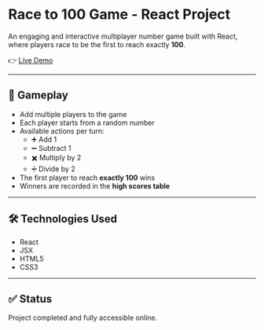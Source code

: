 # Race to 100 Game - React Project

An engaging and interactive multiplayer number game built with React, where players race to be the first to reach exactly **100**.

👉 [Live Demo](https://shiraz-cohen.github.io/project-4/fullstack-project4.2)

---

## 🎯 Gameplay

- Add multiple players to the game  
- Each player starts from a random number  
- Available actions per turn:  
  - ➕ Add 1  
  - ➖ Subtract 1  
  - ✖️ Multiply by 2  
  - ➗ Divide by 2  
- The first player to reach **exactly 100** wins  
- Winners are recorded in the **high scores table**

---

## 🛠️ Technologies Used

- React  
- JSX  
- HTML5  
- CSS3  

---

## ✅ Status

Project completed and fully accessible online.
